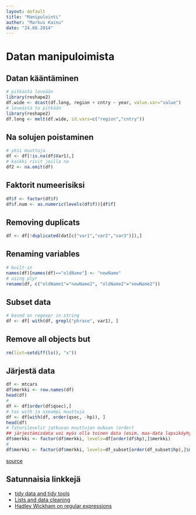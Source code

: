 ```yaml
---
layout: default
title: "Manipulointi"
author: "Markus Kainu"
date: "24.08.2014"
---
```





# Datan manipuloimista


## Datan kääntäminen


```r
# pitkästä leveään
library(reshape2)
df.wide <- dcast(df.long, region + cntry ~ year, value.var="value")
# leveästä to pitkään
library(reshape2)
df.long <- melt(df.wide, id.vars=c("region","cntry"))
```

## Na solujen poistaminen


```r
# yksi muuttuja
df <- df[!is.na(df$Var1),]
# kaikki rivit joilla na
df2 <- na.omit(df) 
```

## Faktorit numeerisiksi


```r
df$f <- factor(df$f)
df$f.num <- as.numeric(levels(df$f))[df$f]
```

## Removing duplicats



```r
df <- df[!duplicated(dat[c("var1","var2","var3")]),]
```


## Renaming variables


```r
# built-in
names(df)[names(df)=="oldName"] <- "newName"
# using plyr
rename(df, c("oldName1"="newName2", "oldName2"="newName2"))
```

## Subset data


```r
# based on regexpr in string
df <- df[ with(df, grepl("phrase", var1), ]
```

## Remove all objects but


```r
rm(list=setdiff(ls(), "x"))
```

## Järjestä data


```r
df <- mtcars
df$merkki <- row.names(df)
head(df)
# 
df <- df[order(df$qsec),]
# tai with ja useampi muuttuja
df <- df[with(df, order(qsec, -hp)), ]
head(df)
# fatorilevelit jatkuvan muuttujan mukaan (order) 
## järjestämisdata voi myös olla toinen data (esim. maa-data lapsiköyhyyden mukaan, jolloin voi sortata dodge/stacked tolppakuvioita))
df$merkki <- factor(df$merkki, levels=df[order(df$hp),]$merkki)
#
df$merkki <- factor(df$merkki, levels=df_subset[order(df_subset$hp),]$merkki)
```


[source](http://stackoverflow.com/questions/6190051/how-can-i-remove-all-objects-but-one-from-the-workspace-in-r)


## Satunnaisia linkkejä

- [tidy data and tidy tools](http://vita.had.co.nz/papers/tidy-data-pres.pdf)
- [Lists and data cleaning](https://dl.dropbox.com/u/7710864/courseraPublic/otherResources/lecture3/index.html#1)
- [Hadley Wickham on regular expressions](http://stat405.had.co.nz/lectures/14-reg-exp.pdf)


